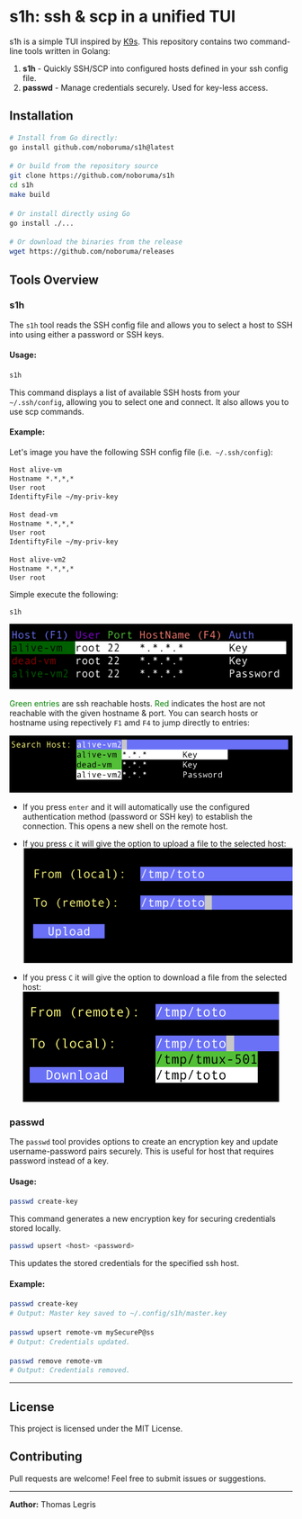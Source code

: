 # s1h: ssh & scp in a unified TUI

s1h is a simple TUI inspired by [K9s](https://github.com/derailed/k9s).
This repository contains two command-line tools written in Golang:

1. **s1h** - Quickly SSH/SCP into configured hosts defined in your ssh config file.
2. **passwd** - Manage credentials securely. Used for key-less access.

## Installation

```sh
# Install from Go directly:
go install github.com/noboruma/s1h@latest

# Or build from the repository source
git clone https://github.com/noboruma/s1h
cd s1h
make build

# Or install directly using Go
go install ./...

# Or download the binaries from the release
wget https://github.com/noboruma/releases
```

## Tools Overview

### s1h

The `s1h` tool reads the SSH config file and allows you to select a host to SSH into using either a password or SSH keys.

#### Usage:

```sh
s1h
```
This command displays a list of available SSH hosts from your `~/.ssh/config`, allowing you to select one and connect. It also allows you to use scp commands.

#### Example:

Let's image you have the following SSH config file (i.e.` ~/.ssh/config`):
```
Host alive-vm
Hostname *.*,*,*
User root
IdentiftyFile ~/my-priv-key

Host dead-vm
Hostname *.*,*,*
User root
IdentiftyFile ~/my-priv-key

Host alive-vm2
Hostname *.*,*,*
User root
```
Simple execute the following:
```
s1h
```
![main output](.github/assets/main.png)

<span style="color:green">Green entries</span> are ssh reachable hosts. <span style="color:green">Red</span> indicates the host are not reachable with the given hostname & port.
You can search hosts or hostname using repectively `F1` amd `F4` to jump directly to entries:

![main output](.github/assets/search.png)

- If you press `enter` and it will automatically use the configured authentication method (password or SSH key) to establish the connection. This opens a new shell on the remote host.

- If you press `c` it will give the option to upload a file to the selected host:
![main output](.github/assets/upload.png)

- If you press `C` it will give the option to download a file from the selected host:
![main output](.github/assets/download.png)

### passwd

The `passwd` tool provides options to create an encryption key and update username-password pairs securely. This is useful for host that requires password instead of a key.

#### Usage:

```sh
passwd create-key
```
This command generates a new encryption key for securing credentials stored locally.

```sh
passwd upsert <host> <password>
```
This updates the stored credentials for the specified ssh host.

#### Example:

```sh
passwd create-key
# Output: Master key saved to ~/.config/s1h/master.key

passwd upsert remote-vm mySecureP@ss
# Output: Credentials updated.

passwd remove remote-vm
# Output: Credentials removed.
```

---

## License

This project is licensed under the MIT License.

## Contributing

Pull requests are welcome! Feel free to submit issues or suggestions.

---

**Author:** Thomas Legris

